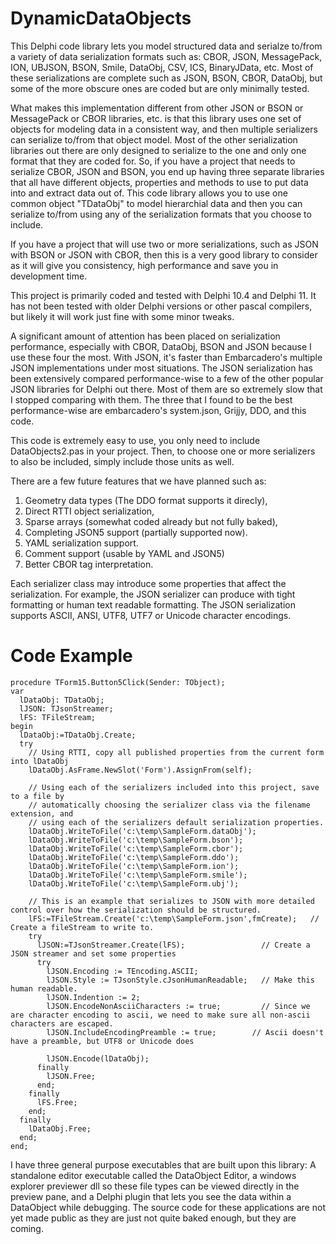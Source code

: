 # DynamicDataObjects
This Delphi code library lets you model structured data and serialze to/from a variety of data serialization formats such as:
CBOR, JSON, MessagePack, ION, UBJSON, BSON, Smile, DataObj, CSV, ICS, BinaryJData, etc.  Most of these serializations are complete such as JSON, BSON, CBOR, DataObj, but some of the more obscure ones are coded but are only minimally tested.

What makes this implementation different from other JSON or BSON or MessagePack or CBOR libraries, etc. is that this library uses one set of objects for modeling data in a consistent way, and then multiple serializers can serialize to/from that object model.  Most of the other serialization libraries out there are only designed to serialize to the one and only one format that they are coded for.  So, if you have a project that needs to serialize CBOR, JSON and BSON, you end up having three separate libraries that all have different objects, properties and methods to use to put data into and extract data out of.  This code library allows you to use one common object "TDataObj" to model hierarchial data and then you can serialize to/from using any of the serialization formats that you choose to include. 

If you have a project that will use two or more serializations, such as JSON with BSON or JSON with CBOR, then this is a very good library to consider as it will give you consistency, high performance and save you in development time. 

This project is primarily coded and tested with Delphi 10.4 and Delphi 11.  It has not been tested with older Delphi versions or other pascal compilers, but likely it will work just fine with some minor tweaks. 

A significant amount of attention has been placed on serialization performance, especially with CBOR, DataObj, BSON and JSON because I use these four the most.  With JSON, it's faster than Embarcadero's multiple JSON implementations under most situations.  The JSON serialization has been extensively compared performance-wise to a few of the other popular JSON libraries for Delphi out there.  Most of them are so extremely slow that I stopped comparing with them.  The three that I found to be the best performance-wise are embarcadero's system.json, Grijjy, DDO, and this code.    

This code is extremely easy to use, you only need to include DataObjects2.pas in your project.  Then, to choose one or more serializers to also be included, simply include those units as well.  

There are a few future features that we have planned such as:
  1.  Geometry data types (The DDO format supports it direcly),
  2.  Direct RTTI object serialization,
  3.  Sparse arrays (somewhat coded already but not fully baked),
  4.  Completing JSON5 support (partially supported now).
  5.  YAML serialization support.
  6.  Comment support (usable by YAML and JSON5)
  7.  Better CBOR tag interpretation.


Each serializer class may introduce some properties that affect the serialization.  For example, the JSON serializer can produce with tight formatting or human text readable formatting. The JSON serialization supports ASCII, ANSI, UTF8, UTF7 or Unicode character encodings. 

# Code Example
~~~
procedure TForm15.Button5Click(Sender: TObject);
var
  lDataObj: TDataObj;
  lJSON: TJsonStreamer;
  lFS: TFileStream;
begin
  lDataObj:=TDataObj.Create;
  try
    // Using RTTI, copy all published properties from the current form into lDataObj
    lDataObj.AsFrame.NewSlot('Form').AssignFrom(self);

    // Using each of the serializers included into this project, save to a file by
    // automatically choosing the serializer class via the filename extension, and
    // using each of the serializers default serialization properties.
    lDataObj.WriteToFile('c:\temp\SampleForm.dataObj');
    lDataObj.WriteToFile('c:\temp\SampleForm.bson');
    lDataObj.WriteToFile('c:\temp\SampleForm.cbor');
    lDataObj.WriteToFile('c:\temp\SampleForm.ddo');
    lDataObj.WriteToFile('c:\temp\SampleForm.ion');
    lDataObj.WriteToFile('c:\temp\SampleForm.smile');
    lDataObj.WriteToFile('c:\temp\SampleForm.ubj');

    // This is an example that serializes to JSON with more detailed control over how the serialization should be structured.
    lFS:=TFileStream.Create('c:\temp\SampleForm.json',fmCreate);   // Create a fileStream to write to.
    try
      lJSON:=TJsonStreamer.Create(lFS);                 // Create a JSON streamer and set some properties
      try
        lJSON.Encoding := TEncoding.ASCII;
        lJSON.Style := TJsonStyle.cJsonHumanReadable;   // Make this human readable.
        lJSON.Indention := 2;
        lJSON.EncodeNonAsciiCharacters := true;         // Since we are character encoding to ascii, we need to make sure all non-ascii characters are escaped.
        lJSON.IncludeEncodingPreamble := true;        // Ascii doesn't have a preamble, but UTF8 or Unicode does

        lJSON.Encode(lDataObj);
      finally
        lJSON.Free;
      end;
    finally
      lFS.Free;
    end;
  finally
    lDataObj.Free;
  end;
end;
~~~

I have three general purpose executables that are built upon this library:  A standalone editor executable called the DataObject Editor, a windows explorer previewer dll so these file types can be viewed directly in the preview pane, and a Delphi plugin that lets you see the data within a DataObject while debugging.  The source code for these applications are not yet made public as they are just not quite baked enough, but they are coming.
